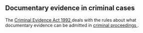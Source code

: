 ##  Documentary evidence in criminal cases

The [ Criminal Evidence Act 1992
](http://www.irishstatutebook.ie/1992/en/act/pub/0012/index.html) deals with
the rules about what documentary evidence can be admitted in [ criminal
proceedings ](/en/justice/criminal-law/criminal-trial/criminal-trial/) .

